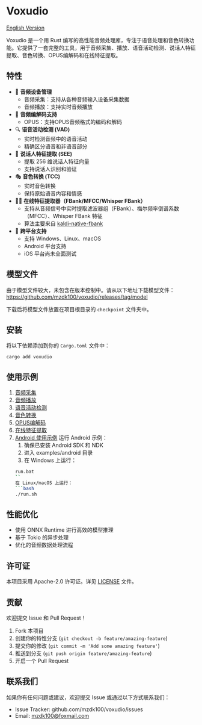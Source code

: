 # Voxudio

[English Version](README-en.md)

Voxudio 是一个用 Rust 编写的高性能音频处理库，专注于语音处理和音色转换功能。它提供了一套完整的工具，用于音频采集、播放、语音活动检测、说话人特征提取、音色转换、OPUS编解码和在线特征提取。

## 特性

- 🎤 **音频设备管理**
    - 音频采集：支持从各种音频输入设备采集数据
    - 音频播放：支持实时音频播放
- 🎵 **音频编解码支持**
    - OPUS：支持OPUS音频格式的编码和解码
- 🔍 **语音活动检测 (VAD)**
    - 实时检测音频中的语音活动
    - 精确区分语音和非语音部分
- 👤 **说话人特征提取 (SEE)**
    - 提取 256 维说话人特征向量
    - 支持说话人识别和验证
- 🎭 **音色转换 (TCC)**
    - 实时音色转换
    - 保持原始语音内容和情感
- 🧑‍🔬 **在线特征提取器（FBank/MFCC/Whisper FBank）**
    - 支持从音频信号中实时提取滤波器组（FBank）、梅尔频率倒谱系数（MFCC）、Whisper FBank 特征
    - 算法主要来自 [kaldi-native-fbank](https://github.com/csukuangfj/kaldi-native-fbank)
- 📱 **跨平台支持**
    - 支持 Windows、Linux、macOS
    - Android 平台支持
    - iOS 平台尚未全面测试

## 模型文件

由于模型文件较大，未包含在版本控制中。请从以下地址下载模型文件：
https://github.com/mzdk100/voxudio/releases/tag/model

下载后将模型文件放置在项目根目录的 `checkpoint` 文件夹中。

## 安装

将以下依赖添加到你的 `Cargo.toml` 文件中：

```shell
cargo add voxudio
```

## 使用示例

1. [音频采集](examples/ac.rs)
2. [音频播放](examples/ap.rs)
3. [语音活动检测](examples/vad.rs)
4. [音色转换](examples/tcc.rs)
5. [OPUS编解码](examples/oc.rs)
6. [在线特征提取](examples/offe.rs)
7. [Android 使用示例](examples/android)
   运行 Android 示例：
    1. 确保已安装 Android SDK 和 NDK
    2. 进入 examples/android 目录
    3. 在 Windows 上运行：
   ```bash
   run.bat
   ``
   在 Linux/macOS 上运行：
   ```bash
   ./run.sh
   ```

## 性能优化

- 使用 ONNX Runtime 进行高效的模型推理
- 基于 Tokio 的异步处理
- 优化的音频数据处理流程

## 许可证

本项目采用 Apache-2.0 许可证。详见 [LICENSE](../LICENSE) 文件。

## 贡献

欢迎提交 Issue 和 Pull Request！

1. Fork 本项目
2. 创建你的特性分支 (`git checkout -b feature/amazing-feature`)
3. 提交你的修改 (`git commit -m 'Add some amazing feature'`)
4. 推送到分支 (`git push origin feature/amazing-feature`)
5. 开启一个 Pull Request

## 联系我们

如果你有任何问题或建议，欢迎提交 Issue 或通过以下方式联系我们：

- Issue Tracker: github.com/mzdk100/voxudio/issues
- Email: mzdk100@foxmail.com
